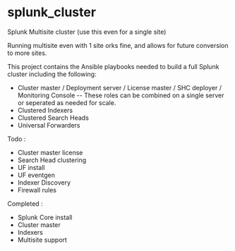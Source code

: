 # splunk_cluster
Splunk Multisite cluster (use this even for a single site)

Running multisite even with 1 site orks fine, and allows for future conversion to more sites.

This project contains the Ansible playbooks needed to build a full Splunk cluster including the following:
  - Cluster master / Deployment server / License master / SHC deployer / Monitoring Console
  -- These roles can be combined on a single server or seperated as needed for scale.
  - Clustered Indexers
  - Clustered Search Heads
  - Universal Forwarders

Todo :
  - Cluster master license
  - Search Head clustering
  - UF install
  - UF eventgen 
  - Indexer Discovery
  - Firewall rules

Completed :
  - Splunk Core install
  - Cluster master
  - Indexers
  - Multisite support

  
  

